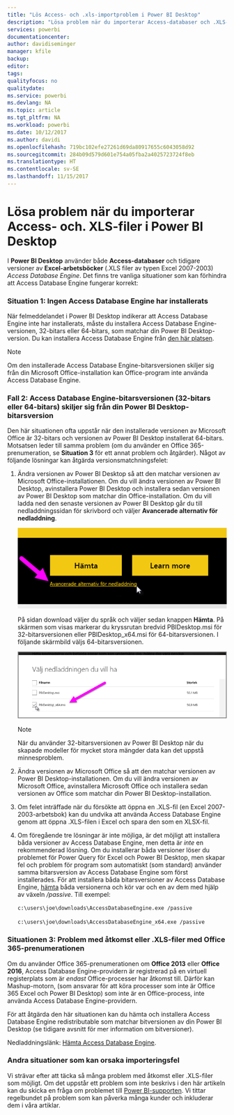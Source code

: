 ```yaml
---
title: "Lös Access- och .xls-importproblem i Power BI Desktop"
description: "Lösa problem när du importerar Access-databaser och .XLS-kalkylblad i Power BI Desktop och Power Query"
services: powerbi
documentationcenter: 
author: davidiseminger
manager: kfile
backup: 
editor: 
tags: 
qualityfocus: no
qualitydate: 
ms.service: powerbi
ms.devlang: NA
ms.topic: article
ms.tgt_pltfrm: NA
ms.workload: powerbi
ms.date: 10/12/2017
ms.author: davidi
ms.openlocfilehash: 719bc102efe27261d69da80917655c6043058d92
ms.sourcegitcommit: 284b09d579d601e754a05fba2a4025723724f8eb
ms.translationtype: HT
ms.contentlocale: sv-SE
ms.lasthandoff: 11/15/2017
---
```

# <a name="resolve-issues-importing-access-and-xls-files-in-power-bi-desktop"></a>Lösa problem när du importerar Access- och. XLS-filer i Power BI Desktop
I **Power BI Desktop** använder både **Access-databaser** och tidigare versioner av **Excel-arbetsböcker** (.XLS filer av typen Excel 2007-2003) *Access Database Engine*. Det finns tre vanliga situationer som kan förhindra att Access Database Engine fungerar korrekt:

### <a name="situation-1-no-access-database-engine-installed"></a>Situation 1: Ingen Access Database Engine har installerats
När felmeddelandet i Power BI Desktop indikerar att Access Database Engine inte har installerats, måste du installera Access Database Engine-versionen, 32-bitars eller 64-bitars, som matchar din Power BI Desktop-version. Du kan installera Access Database Engine från [den här platsen](http://www.microsoft.com/en-us/download/details.aspx?id=13255).

>[!NOTE]
>Om den installerade Access Database Engine-bitarsversionen skiljer sig från din Microsoft Office-installation kan Office-program inte använda Access Database Engine.

### <a name="situation-2-the-access-database-engine-bit-version-32-bit-or-64-bit-is-different-from-your-power-bi-desktop-bit-version"></a>Fall 2: Access Database Engine-bitarsversionen (32-bitars eller 64-bitars) skiljer sig från din Power BI Desktop-bitarsversion
Den här situationen ofta uppstår när den installerade versionen av Microsoft Office är 32-bitars och versionen av Power BI Desktop installerat 64-bitars. Motsatsen leder till samma problem (om du använder en Office 365-prenumeration, se **Situation 3** för ett annat problem och åtgärder). Något av följande lösningar kan åtgärda versionsmatchningsfelet:

1. Ändra versionen av Power BI Desktop så att den matchar versionen av Microsoft Office-installationen. Om du vill ändra versionen av Power BI Desktop, avinstallera Power BI Desktop och installera sedan versionen av Power BI Desktop som matchar din Office-installation. Om du vill ladda ned den senaste versionen av Power BI Desktop går du till nedladdningssidan för skrivbord och väljer **Avancerade alternativ för nedladdning**.
   
   ![](media/desktop-access-database-errors/desktop-access-errors-1.png)
   
   På sidan download väljer du språk och väljer sedan knappen **Hämta**. På skärmen som visas markerar du kryssrutan bredvid PBIDesktop.msi för 32-bitarsversionen eller PBIDesktop_x64.msi för 64-bitarsversionen. I följande skärmbild väljs 64-bitarsversionen.
   
   ![](media/desktop-access-database-errors/desktop-access-errors-2.png)
   
   >[!NOTE]
   >När du använder 32-bitarsversionen av Power BI Desktop när du skapade modeller för mycket stora mängder data kan det uppstå minnesproblem.
2. Ändra versionen av Microsoft Office så att den matchar versionen av Power BI Desktop-installationen. Om du vill ändra versionen av Microsoft Office, avinstallera Microsoft Office och installera sedan versionen av Office som matchar din Power BI Desktop-installation.
3. Om felet inträffade när du försökte att öppna en .XLS-fil (en Excel 2007-2003-arbetsbok) kan du undvika att använda Access Database Engine genom att öppna .XLS-filen i Excel och spara den som en XLSX-fil.
4. Om föregående tre lösningar är inte möjliga, är det möjligt att installera båda versioner av Access Database Engine, men detta är *inte* en rekommenderad lösning. Om du installerar båda versioner löser du problemet för Power Query för Excel och Power BI Desktop, men skapar fel och problem för program som automatiskt (som standard) använder samma bitarsversion av Access Database Engine som först installerades. För att installera båda bitarsversioner av Access Database Engine, [hämta](http://www.microsoft.com/en-us/download/details.aspx?id=13255) båda versionerna och kör var och en av dem med hjälp av växeln */passive*. Till exempel:
   
       c:\users\joe\downloads\AccessDatabaseEngine.exe /passive
   
       c:\users\joe\downloads\AccessDatabaseEngine_x64.exe /passive

### <a name="situation-3-trouble-using-access-or-xls-files-with-an-office-365-subscription"></a>Situationen 3: Problem med åtkomst eller .XLS-filer med Office 365-prenumerationen
Om du använder Office 365-prenumerationen om **Office 2013** eller **Office 2016**, Access Database Engine-providern är registrerad på en virtuell registerplats som är *endast* Office-processer har åtkomst till. Därför kan Mashup-motorn, (som ansvarar för att köra processer som inte är Office 365 Excel och Power BI Desktop) som inte är en Office-process, inte använda Access Database Engine-providern.

För att åtgärda den här situationen kan du hämta och installera Access Database Engine redistributable som matchar bitversionen av din Power BI Desktop (se tidigare avsnitt för mer information om bitversioner).

Nedladdningslänk: [Hämta Access Database Engine](http://www.microsoft.com/en-us/download/details.aspx?id=13255).

### <a name="other-situations-that-cause-import-issues"></a>Andra situationer som kan orsaka importeringsfel
Vi strävar efter att täcka så många problem med åtkomst eller .XLS-filer som möjligt. Om det uppstår ett problem som inte beskrivs i den här artikeln kan du skicka en fråga om problemet till [Power BI-supporten](https://powerbi.microsoft.com/support/). Vi tittar regelbundet på problem som kan påverka många kunder och inkluderar dem i våra artiklar.

